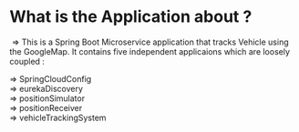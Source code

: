 # What is the Application about ? </br>
&nbsp;=> This is a Spring Boot Microservice application that tracks Vehicle using the GoogleMap. It contains five independent applicaions which are loosely coupled : </br>

=> SpringCloudConfig</br>
=> eurekaDiscovery </br>
=> positionSimulator </br>
=> positionReceiver </br>
=> vehicleTrackingSystem </br>
